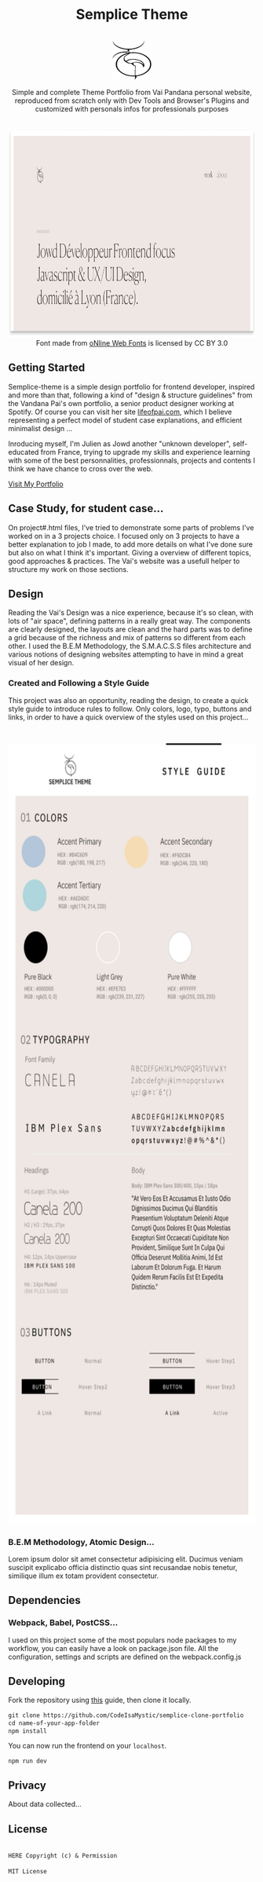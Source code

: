 <div align="center">
<h1>Semplice Theme</h1>

<br />

<a href="#">
  <img
    height="80"
    width="80"
    alt="thoth-logo"
    src="./adds-project-assets/logo-thoth.svg"
  />
</a>

<br />

<p>Simple and complete Theme Portfolio from Vai Pandana personal website, reproduced from scratch only with Dev Tools and Browser's Plugins and customized with personals infos for professionals purposes</p>

<br />

<a href="#">
  <img
    height="426"
    width="916"
    alt="screen of jowd portfolio"
    src="./adds-project-assets/screen-semplice-portfolio.png"
  />
</a>

<br />

<div>Font made from 
  <a href="http://www.onlinewebfonts.com">oNline Web Fonts</a>
  is licensed by CC BY 3.0
</div>

</div>


## Getting Started

Semplice-theme is a simple design portfolio for frontend developer, inspired and more than that, following a kind of "design & structure guidelines" from the Vandana Pai's own portfolio, a senior product designer working at Spotify. Of course you can visit her site [lifeofpai.com](http://lifeofpai.com/), which I believe representing a perfect model of student case explanations, and efficient minimalist design ...

Inroducing myself, I'm Julien as Jowd another "unknown developer", self-educated from France, trying to upgrade my skills and experience learning with some of the best personnalities, professionnals, projects and contents I think we have chance to cross over the web.  

[Visit My Portfolio](https://website-project-adress-link/)


## Case Study, for student case...

On project#.html files, I've tried to demonstrate some parts of problems I've worked on in a 3 projects choice. I focused only on 3 projects to have a better explanation to job I made, to add more details on what I've done sure but also on what I think it's important. Giving a overview of different topics, good approaches & practices. The Vai's website was a usefull helper to structure my work on those sections. 

## Design 

Reading the Vai's Design was a nice experience, because it's so clean, with lots of "air space", defining patterns in a really great way. The components are clearly designed, the layouts are clean and the hard parts was to define a grid because of the richness and mix of patterns so different from each other. 
I used the B.E.M Methodology, the S.M.A.C.S.S files architecture and various notions of designing websites attempting to have in mind a great visual of her design.

### Created and Following a Style Guide

This project was also an opportunity, reading the design, to create a quick style guide to introduce rules to follow. Only colors, logo, typo, buttons and links,  in order to have a quick overview of the styles used on this project...

<div align="center">

  <br />

  <img
    height="1591"
    width="680"
    alt="mockup style guidelines"
    src="./adds-project-assets/semplice-style-guide.png"
  />

</div>


### B.E.M Methodology, Atomic Design...

Lorem ipsum dolor sit amet consectetur adipisicing elit. Ducimus veniam suscipit explicabo officia distinctio quas sint recusandae nobis tenetur, similique illum ex totam provident consectetur.



## Dependencies

### Webpack, Babel, PostCSS...

I used on this project some of the most populars node packages to my workflow, you can easily have a look on package.json file. All the configuration, settings and scripts are defined on the webpack.config.js



## Developing

Fork the repository using [this](https://docs.github.com/en/github/getting-started-with-github/fork-a-repo) guide, then clone it locally.

```shell
git clone https://github.com/CodeIsaMystic/semplice-clone-portfolio
cd name-of-your-app-folder
npm install
```

You can now run the frontend on your `localhost`.

```shell
npm run dev
```

## Privacy

About data collected...

## License

```text

HERE Copyright (c) & Permission

MIT License
```